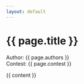 ```yaml
---
layout: default
---
```


<h1> {{ page.title }} </h1>
Author: {{ page.authors }} <br>
Contest: {{ page.contest }}

{{ content }}
